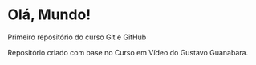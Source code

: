# Olá, Mundo!
Primeiro repositório do curso Git e GitHub

Repositório criado com base no Curso em Vídeo do Gustavo Guanabara.
